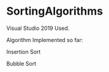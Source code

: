 # SortingAlgorithms

Visual Studio 2019 Used.

Algorithm Implemented so far:

Insertion Sort

Bubble Sort
